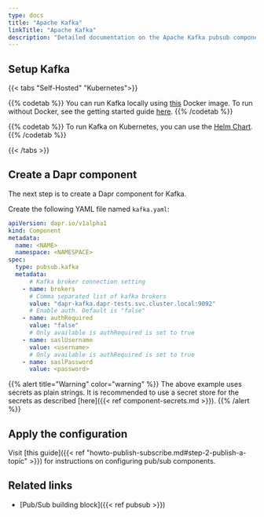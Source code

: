 ```yaml
---
type: docs
title: "Apache Kafka"
linkTitle: "Apache Kafka"
description: "Detailed documentation on the Apache Kafka pubsub component"
---
```


## Setup Kafka
{{< tabs "Self-Hosted" "Kubernetes">}}

{{% codetab %}}
You can run Kafka locally using [this](https://github.com/wurstmeister/kafka-docker) Docker image.
To run without Docker, see the getting started guide [here](https://kafka.apache.org/quickstart).
{{% /codetab %}}

{{% codetab %}}
To run Kafka on Kubernetes, you can use the [Helm Chart](https://github.com/helm/charts/tree/master/incubator/kafka#installing-the-chart).
{{% /codetab %}}

{{< /tabs >}}

## Create a Dapr component

The next step is to create a Dapr component for Kafka.

Create the following YAML file named `kafka.yaml`:

```yaml
apiVersion: dapr.io/v1alpha1
kind: Component
metadata:
  name: <NAME>
  namespace: <NAMESPACE>
spec:
  type: pubsub.kafka
  metadata:
      # Kafka broker connection setting
    - name: brokers
      # Comma separated list of kafka brokers
      value: "dapr-kafka.dapr-tests.svc.cluster.local:9092"
      # Enable auth. Default is "false"
    - name: authRequired
      value: "false"
      # Only available is authRequired is set to true
    - name: saslUsername
      value: <username>
      # Only available is authRequired is set to true
    - name: saslPassword
      value: <password>
```
{{% alert title="Warning" color="warning" %}}
The above example uses secrets as plain strings. It is recommended to use a secret store for the secrets as described [here]({{< ref component-secrets.md >}}).
{{% /alert %}}

## Apply the configuration

Visit [this guide]({{< ref "howto-publish-subscribe.md#step-2-publish-a-topic" >}}) for instructions on configuring pub/sub components.

## Related links
- [Pub/Sub building block]({{< ref pubsub >}})